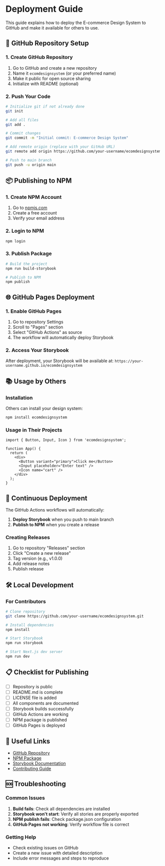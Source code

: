 # Deployment Guide

This guide explains how to deploy the E-commerce Design System to GitHub and make it available for others to use.

## 🚀 GitHub Repository Setup

### 1. Create GitHub Repository

1. Go to GitHub and create a new repository
2. Name it `ecomdesignsystem` (or your preferred name)
3. Make it public for open source sharing
4. Initialize with README (optional)

### 2. Push Your Code

```bash
# Initialize git if not already done
git init

# Add all files
git add .

# Commit changes
git commit -m "Initial commit: E-commerce Design System"

# Add remote origin (replace with your GitHub URL)
git remote add origin https://github.com/your-username/ecomdesignsystem.git

# Push to main branch
git push -u origin main
```

## 📦 Publishing to NPM

### 1. Create NPM Account

1. Go to [npmjs.com](https://www.npmjs.com)
2. Create a free account
3. Verify your email address

### 2. Login to NPM

```bash
npm login
```

### 3. Publish Package

```bash
# Build the project
npm run build-storybook

# Publish to NPM
npm publish
```

## 🌐 GitHub Pages Deployment

### 1. Enable GitHub Pages

1. Go to repository Settings
2. Scroll to "Pages" section
3. Select "GitHub Actions" as source
4. The workflow will automatically deploy Storybook

### 2. Access Your Storybook

After deployment, your Storybook will be available at:
`https://your-username.github.io/ecomdesignsystem`

## 📚 Usage by Others

### Installation

Others can install your design system:

```bash
npm install ecomdesignsystem
```

### Usage in Their Projects

```tsx
import { Button, Input, Icon } from 'ecomdesignsystem';

function App() {
  return (
    <div>
      <Button variant="primary">Click me</Button>
      <Input placeholder="Enter text" />
      <Icon name="cart" />
    </div>
  );
}
```

## 🔄 Continuous Deployment

The GitHub Actions workflows will automatically:

1. **Deploy Storybook** when you push to main branch
2. **Publish to NPM** when you create a release

### Creating Releases

1. Go to repository "Releases" section
2. Click "Create a new release"
3. Tag version (e.g., v1.0.0)
4. Add release notes
5. Publish release

## 🛠️ Local Development

### For Contributors

```bash
# Clone repository
git clone https://github.com/your-username/ecomdesignsystem.git

# Install dependencies
npm install

# Start Storybook
npm run storybook

# Start Next.js dev server
npm run dev
```

## 📋 Checklist for Publishing

- [ ] Repository is public
- [ ] README.md is complete
- [ ] LICENSE file is added
- [ ] All components are documented
- [ ] Storybook builds successfully
- [ ] GitHub Actions are working
- [ ] NPM package is published
- [ ] GitHub Pages is deployed

## 🔗 Useful Links

- [GitHub Repository](https://github.com/your-username/ecomdesignsystem)
- [NPM Package](https://www.npmjs.com/package/ecomdesignsystem)
- [Storybook Documentation](https://your-username.github.io/ecomdesignsystem)
- [Contributing Guide](CONTRIBUTING.md)

## 🆘 Troubleshooting

### Common Issues

1. **Build fails**: Check all dependencies are installed
2. **Storybook won't start**: Verify all stories are properly exported
3. **NPM publish fails**: Check package.json configuration
4. **GitHub Pages not working**: Verify workflow file is correct

### Getting Help

- Check existing issues on GitHub
- Create a new issue with detailed description
- Include error messages and steps to reproduce
